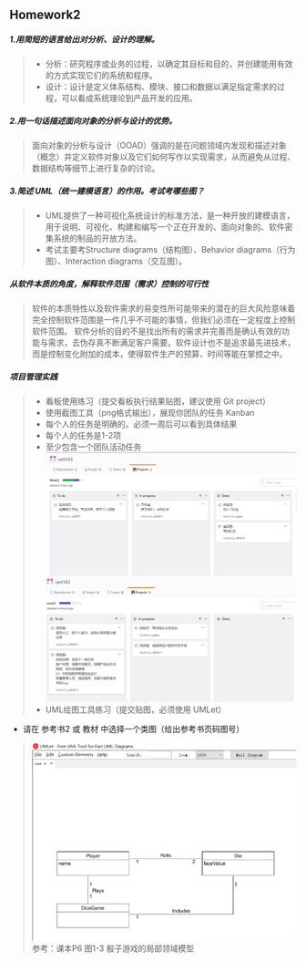 ## Homework2
##### 1.用简短的语言给出对分析、设计的理解。
>* 分析：研究程序或业务的过程，以确定其目标和目的，并创建能用有效的方式实现它们的系统和程序。
>* 设计：设计是定义体系结构、模块、接口和数据以满足指定需求的过程，可以看成系统理论到产品开发的应用。

##### 2.用一句话描述面向对象的分析与设计的优势。
> 面向对象的分析与设计（OOAD）强调的是在问题领域内发现和描述对象（概念）并定义软件对象以及它们如何写作以实现需求，从而避免从过程、数据结构等细节上进行复杂的讨论。

##### 3.简述 UML（统一建模语言）的作用。考试考哪些图？
>* UML提供了一种可视化系统设计的标准方法，是一种开放的建模语言，用于说明、可视化、构建和编写一个正在开发的、面向对象的、软件密集系统的制品的开放方法。
>* 考试主要考Structure diagrams（结构图）、Behavior diagrams（行为图）、Interaction diagrams（交互图）。

##### 从软件本质的角度，解释软件范围（需求）控制的可行性
> 软件的本质特性以及软件需求的易变性所可能带来的潜在的巨大风险意味着完全控制软件范围是一件几乎不可能的事情，但我们必须在一定程度上控制软件范围。
> 软件分析的目的不是找出所有的需求并完善而是确认有效的功能与需求，去伪存真不断满足客户需要。软件设计也不是追求最先进技术，而是控制变化附加的成本，使得软件生产的预算、时间等能在掌控之中。

##### 项目管理实践
> * 看板使用练习（提交看板执行结果贴图，建议使用 Git project）
> * 使用截图工具（png格式输出），展现你团队的任务 Kanban
>* 每个人的任务是明确的。必须一周后可以看到具体结果
>* 每个人的任务是1-2项
>* 至少包含一个团队活动任务
> ![](kanban.png)
> ![](kanban2.png)
>* UML绘图工具练习（提交贴图，必须使用 UMLet）
* 请在 参考书2 或 教材 中选择一个类图（给出参考书页码图号）
> ![](UML.png)
> 参考：课本P6 图1-3 骰子游戏的局部领域模型
